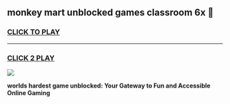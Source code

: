 
## monkey mart unblocked games classroom 6x 👋
<h3>
<a href="https://premium.freeplayer.one?title=monkey_mart_unblocked_games_classroom_6x&ref=13F">CLICK TO PLAY</a></h3>
<hr>

<h3>
<a href="https://premium.freeplayer.one?title=monkey_mart_unblocked_games_classroom_6x&ref=13F">CLICK 2 PLAY</a>
  
</h3>

<a href="https://premium.freeplayer.one?title=monkey_mart_unblocked_games_classroom_6x&ref=12F/"><img src="https://clearcache.store/games.png"></a>


**worlds hardest game unblocked: Your Gateway to Fun and Accessible Online Gaming**

